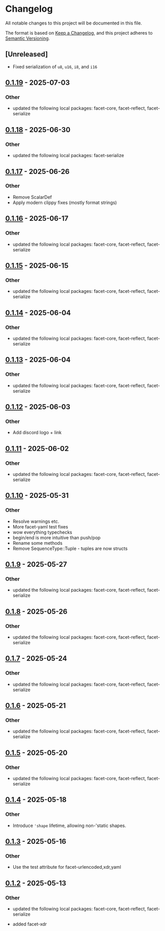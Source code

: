 # Changelog

All notable changes to this project will be documented in this file.

The format is based on [Keep a Changelog](https://keepachangelog.com/en/1.0.0/),
and this project adheres to [Semantic Versioning](https://semver.org/spec/v2.0.0.html).

## [Unreleased]

- Fixed serialization of `u8`, `u16`, `i8`, and `i16`

## [0.1.19](https://github.com/facet-rs/facet/compare/facet-xdr-v0.1.18...facet-xdr-v0.1.19) - 2025-07-03

### Other

- updated the following local packages: facet-core, facet-reflect, facet-serialize

## [0.1.18](https://github.com/facet-rs/facet/compare/facet-xdr-v0.1.17...facet-xdr-v0.1.18) - 2025-06-30

### Other

- updated the following local packages: facet-serialize

## [0.1.17](https://github.com/facet-rs/facet/compare/facet-xdr-v0.1.16...facet-xdr-v0.1.17) - 2025-06-26

### Other

- Remove ScalarDef
- Apply modern clippy fixes (mostly format strings)

## [0.1.16](https://github.com/facet-rs/facet/compare/facet-xdr-v0.1.15...facet-xdr-v0.1.16) - 2025-06-17

### Other

- updated the following local packages: facet-core, facet-reflect, facet-serialize

## [0.1.15](https://github.com/facet-rs/facet/compare/facet-xdr-v0.1.14...facet-xdr-v0.1.15) - 2025-06-15

### Other

- updated the following local packages: facet-core, facet-reflect, facet-serialize

## [0.1.14](https://github.com/facet-rs/facet/compare/facet-xdr-v0.1.13...facet-xdr-v0.1.14) - 2025-06-04

### Other

- updated the following local packages: facet-core, facet-reflect, facet-serialize

## [0.1.13](https://github.com/facet-rs/facet/compare/facet-xdr-v0.1.12...facet-xdr-v0.1.13) - 2025-06-04

### Other

- updated the following local packages: facet-core, facet-reflect, facet-serialize

## [0.1.12](https://github.com/facet-rs/facet/compare/facet-xdr-v0.1.11...facet-xdr-v0.1.12) - 2025-06-03

### Other

- Add discord logo + link

## [0.1.11](https://github.com/facet-rs/facet/compare/facet-xdr-v0.1.10...facet-xdr-v0.1.11) - 2025-06-02

### Other

- updated the following local packages: facet-core, facet-reflect, facet-serialize

## [0.1.10](https://github.com/facet-rs/facet/compare/facet-xdr-v0.1.9...facet-xdr-v0.1.10) - 2025-05-31

### Other

- Resolve warnings etc.
- More facet-yaml test fixes
- wow everything typechecks
- begin/end is more intuitive than push/pop
- Rename some methods
- Remove SequenceType::Tuple - tuples are now structs

## [0.1.9](https://github.com/facet-rs/facet/compare/facet-xdr-v0.1.8...facet-xdr-v0.1.9) - 2025-05-27

### Other

- updated the following local packages: facet-core, facet-reflect, facet-serialize

## [0.1.8](https://github.com/facet-rs/facet/compare/facet-xdr-v0.1.7...facet-xdr-v0.1.8) - 2025-05-26

### Other

- updated the following local packages: facet-core, facet-reflect, facet-serialize

## [0.1.7](https://github.com/facet-rs/facet/compare/facet-xdr-v0.1.6...facet-xdr-v0.1.7) - 2025-05-24

### Other

- updated the following local packages: facet-core, facet-reflect, facet-serialize

## [0.1.6](https://github.com/facet-rs/facet/compare/facet-xdr-v0.1.5...facet-xdr-v0.1.6) - 2025-05-21

### Other

- updated the following local packages: facet-core, facet-reflect, facet-serialize

## [0.1.5](https://github.com/facet-rs/facet/compare/facet-xdr-v0.1.4...facet-xdr-v0.1.5) - 2025-05-20

### Other

- updated the following local packages: facet-core, facet-reflect, facet-serialize

## [0.1.4](https://github.com/facet-rs/facet/compare/facet-xdr-v0.1.3...facet-xdr-v0.1.4) - 2025-05-18

### Other

- Introduce `'shape` lifetime, allowing non-'static shapes.

## [0.1.3](https://github.com/facet-rs/facet/compare/facet-xdr-v0.1.2...facet-xdr-v0.1.3) - 2025-05-16

### Other

- Use the test attribute for facet-urlencoded,xdr,yaml

## [0.1.2](https://github.com/facet-rs/facet/compare/facet-xdr-v0.1.1...facet-xdr-v0.1.2) - 2025-05-13

### Other

- updated the following local packages: facet-core, facet-reflect, facet-serialize

- added facet-xdr
